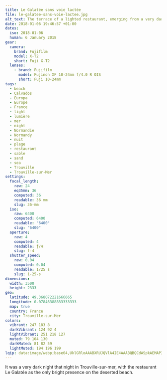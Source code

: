 ```yaml
---
title: Le Galatée sans voie lactée
file: le-galatee-sans-voie-lactee.jpg
alt_text: The terrace of a lighted restaurant, emerging from a very dark night
date: 2018-01-06 19:46:57 +01:00
dates:
  iso: 2018-01-06
  human: 6 January 2018
gear:
  camera:
    brand: Fujifilm
    model: X-T2
    short: Fuji X-T2
  lenses:
    - brand: Fujifilm
      model: Fujinon XF 10-24mm f/4.0 R OIS
      short: Fuji 10-24mm
tags:
  - beach
  - Calvados
  - Europa
  - Europe
  - France
  - light
  - lumière
  - mer
  - night
  - Normandie
  - Normandy
  - nuit
  - plage
  - restaurant
  - sable
  - sand
  - sea
  - Trouville
  - Trouville-sur-Mer
settings:
  focal_length:
    raw: 24
    eq35mm: 36
    computed: 36
    readable: 36 mm
    slug: 36-mm
  iso:
    raw: 6400
    computed: 6400
    readable: "6400"
    slug: "6400"
  aperture:
    raw: 4
    computed: 4
    readable: ƒ/4
    slug: f-4
  shutter_speed:
    raw: 0.04
    computed: 0.04
    readable: 1/25 s
    slug: 1-25-s
dimensions:
  width: 3500
  height: 2333
geo:
  latitude: 49.368072221666665
  longitude: 0.07846388833333333
  map: true
  country: France
  city: Trouville-sur-Mer
colors:
  vibrant: 247 183 8
  darkVibrant: 124 92 4
  lightVibrant: 251 218 127
  muted: 79 104 130
  darkMuted: 81 82 59
  lightMuted: 194 196 199
lqip: data:image/webp;base64,UklGRloAAABXRUJQVlA4IE4AAABQBQCdASpkAEMAP3G412O0sCumo7gIApAuCWkAACPg4gNhGKfEzYRYb6Eyldt0QMps7AAA/u48i8MggFwTLd+YNFKtxTYFBqvAQgBZYAA=
---
```


It was a very dark night that night in Trouville-sur-mer, with the restaurant Le Galatée as the only bright presence on the deserted beach.
